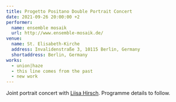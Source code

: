 ```yaml
---
title: Progetto Positano Double Portrait Concert
date: 2021-09-26 20:00:00 +2
performer:
  name: ensemble mosaik
  url: http://www.ensemble-mosaik.de/
venue:
  name: St. Elisabeth-Kirche
  address: Invalidenstraße 3, 10115 Berlin, Germany
  shortaddress: Berlin, Germany
works:
  - union|haze
  - this line comes from the past
  - new work
---
```

Joint portrait concert with [Liisa Hirsch](https://emic.ee/liisa-hirsch).
Programme details to follow.
